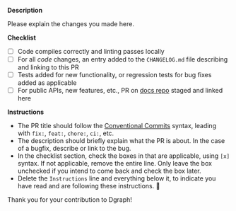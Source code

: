 **Description**

Please explain the changes you made here.

**Checklist**

- [ ] Code compiles correctly and linting passes locally
- [ ] For all _code_ changes, an entry added to the `CHANGELOG.md` file describing and linking to
      this PR
- [ ] Tests added for new functionality, or regression tests for bug fixes added as applicable
- [ ] For public APIs, new features, etc., PR on
      [docs repo](https://github.com/hypermodeinc/docs) staged and linked here

**Instructions**

- The PR title should follow the [Conventional Commits](https://www.conventionalcommits.org/)
  syntax, leading with `fix:`, `feat:`, `chore:`, `ci:`, etc.
- The description should briefly explain what the PR is about. In the case of a bugfix, describe or
  link to the bug.
- In the checklist section, check the boxes in that are applicable, using `[x]` syntax. If not
  applicable, remove the entire line. Only leave the box unchecked if you intend to come back and
  check the box later.
- Delete the `Instructions` line and everything below it, to indicate you have read and are
  following these instructions. 🙂

Thank you for your contribution to Dgraph!

